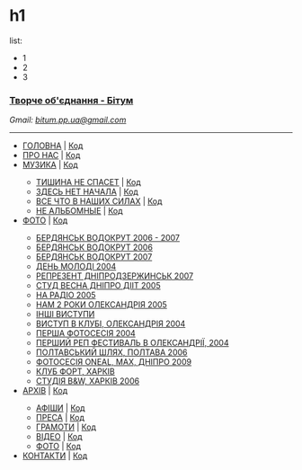 <!-- 
Country: Ukraine
City: Olexandriya - Zaporizhzhya
Web Developer: Dovgal Dima 
Web Site: dovgaldima.pp.ua
-->
# h1
list:
- 1
- 2
- 3
<h3>
    <a href='https://bitum.pp.ua/'>
      Творче об'єднання - Бітум
    </a>
</h3>

<i> Gmail: bitum.pp.ua@gmail.com </i>
<!-- 
Password: ddf110986 
-->
<hr>

<nav>
        <ul>
            <li><a href="https://bitum.pp.ua/index.html">ГОЛОВНА</a> | <a
                    href="https://github.com/Dmitriy-1986/Bitum-web-project/blob/master/index.html">Код</a></li>
            <li><a href="https://bitum.pp.ua/about-us.html">ПРО НАС</a> | <a
                    href="https://github.com/Dmitriy-1986/Bitum-web-project/blob/master/about-us.html">Код</a></li>
            <li><a href="https://bitum.pp.ua/music.html">МУЗИКА</a> | <a
                    href="https://github.com/Dmitriy-1986/Bitum-web-project/blob/master/music.html">Код</a></li>
            <ul>
                <li><a href="https://bitum.pp.ua/tishina-ne-spaset.html">ТИШИНА НЕ СПАСЕТ</a> | <a
                        href="https://github.com/Dmitriy-1986/Bitum-web-project/blob/master/tishina-ne-spaset.html">Код</a>
                </li>
                <li><a href="https://bitum.pp.ua/zdes-net-nachala.html">ЗДЕСЬ НЕТ НАЧАЛА</a> | <a
                        href="https://github.com/Dmitriy-1986/Bitum-web-project/blob/master/zdes-net-nachala.html">Код</a>
                </li>
                <li><a href="https://bitum.pp.ua/ne-nazvannyy.html">ВСЕ ЧТО В НАШИХ СИЛАХ</a> | <a
                        href="https://github.com/Dmitriy-1986/Bitum-web-project/blob/master/ne-nazvannyy.html">Код</a>
                </li>
                <li><a href="https://bitum.pp.ua/ne-albomnyye.html">НЕ АЛЬБОМНЫЕ</a> | <a
                        href="https://github.com/Dmitriy-1986/Bitum-web-project/blob/master/ne-albomnyye.html">Код</a>
                </li>
            </ul>
            <li><a href="https://bitum.pp.ua/gallery.html">ФОТО</a> | <a
                    href="https://github.com/Dmitriy-1986/Bitum-web-project/blob/master/gallery.html">Код</a> </li>
            <ul>
                <li><a href="https://bitum.pp.ua/berdiansk_vodokrut_2006_2007.html">БЕРДЯНСЬК ВОДОКРУТ 2006 - 2007</a>
                </li>
                <li><a href="https://bitum.pp.ua/berdiansk_vodokrut_2006_screenshot.html">БЕРДЯНСЬК ВОДОКРУТ 2006</a>
                </li>
                <li><a href="https://bitum.pp.ua/berdiansk_vodokrut_2007_screenshot.html">БЕРДЯНСЬК ВОДОКРУТ 2007</a>
                </li>
                <li><a href="https://bitum.pp.ua/den_molodi_olexandriya_2004.html">ДЕНЬ МОЛОДІ 2004</a></li>
                <li><a href="https://bitum.pp.ua/represent_dneprodzerzhinsk_2007.html">РЕПРЕЗЕНТ ДНІПРОДЗЕРЖИНСЬК
                        2007</a></li>
                <li><a href="https://bitum.pp.ua/studvesna_dnipro_diit_2005.html">СТУД ВЕСНА ДНІПРО ДІІТ 2005</a></li>
                <li><a href="https://bitum.pp.ua/na_radio_2005.html">НА РАДІО 2005</a></li>
                <li><a href="https://bitum.pp.ua/nam_2_roki_olexandriya_12_08_2005.html">НАМ 2 РОКИ ОЛЕКСАНДРІЯ 2005</a>
                </li>
                <li><a href="https://bitum.pp.ua/inshy_vistupi.html">ІНШІ ВИСТУПИ</a></li>
                <li><a href="https://bitum.pp.ua/vistup_v_clubi_olexandriya_2004.html">ВИСТУП В КЛУБІ, ОЛЕКСАНДРІЯ
                        2004</a></li>
                <li><a href="https://bitum.pp.ua/persha_fotosesiya_bitum_2004.html">ПЕРША ФОТОСЕСІЯ 2004</a></li>
                <li><a href="https://bitum.pp.ua/pershiy_rap_fest_v_olexandrii_2004.html">ПЕРШИЙ РЕП ФЕСТИВАЛЬ В
                        ОЛЕКСАНДРІЇ, 2004</a></li>
                <li><a href="https://bitum.pp.ua/poltavskiy_shlyah-poltava_2006.html">ПОЛТАВСЬКИЙ ШЛЯХ, ПОЛТАВА 2006</a>
                </li>
                <li><a href="https://bitum.pp.ua/fotosessiya_oneal_max_dnipro_25_08_2009.html">ФОТОСЕСІЯ ONEAL, MAX,
                        ДНІПРО 2009</a></li>
                <li><a href="https://bitum.pp.ua/kharkiv_club_fort.html">КЛУБ ФОРТ, ХАРКІВ</a></li>
                <li><a href="https://bitum.pp.ua/kharkiv_studio_b_w_2006.html">СТУДІЯ B&W, ХАРКІВ 2006</a></li>
            </ul>
            <li><a href="https://bitum.pp.ua/archive.html">АРХІВ</a> | <a
                    href="https://github.com/Dmitriy-1986/Bitum-web-project/blob/master/archive.html">Код</a> </li>
            <ul>
                <li><a href="https://bitum.pp.ua/katehoriia-afishy.html">АФІШИ</a> | <a
                        href="https://github.com/Dmitriy-1986/Bitum-web-project/blob/master/katehoriia-afishy.html">Код</a>
                </li>
                <li><a href="https://bitum.pp.ua/katehoriia-presy.html">ПРЕСА</a> | <a
                        href="https://github.com/Dmitriy-1986/Bitum-web-project/blob/master/katehoriia-presy.html">Код</a>
                </li>
                <li><a href="https://bitum.pp.ua/katehoriia-hramoty.html">ГРАМОТИ</a> | <a
                        href="https://github.com/Dmitriy-1986/Bitum-web-project/blob/master/katehoriia-hramoty.html">Код</a>
                </li>
                <li><a href="https://bitum.pp.ua/katehoriia-video.html">ВІДЕО</a> | <a
                        href="https://github.com/Dmitriy-1986/Bitum-web-project/blob/master/katehoriia-video.html">Код</a>
                </li>
                <li><a href="https://bitum.pp.ua/katehoriia-photo.html">ФОТО</a> | <a
                        href="https://github.com/Dmitriy-1986/Bitum-web-project/blob/master/katehoriia-photo.html">Код</a>
                </li>
            </ul>
            <li><a href="https://bitum.pp.ua/contacts.html">КОНТАКТИ</a> | <a
                    href="https://github.com/Dmitriy-1986/Bitum-web-project/blob/master/contacts.html">Код</a> </li>
        </ul>
    </nav>


